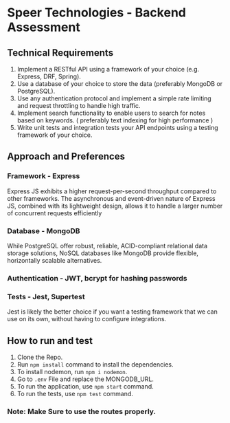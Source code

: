 # Speer Technologies - Backend Assessment


## Technical Requirements

1.	Implement a RESTful API using a framework of your choice (e.g. Express, DRF, Spring).
2.	Use a database of your choice to store the data (preferably MongoDB or PostgreSQL).
3.	Use any authentication protocol and implement a simple rate limiting and request throttling to handle high traffic.
4.	Implement search functionality to enable users to search for notes based on keywords. ( preferably text indexing for high performance )
5.	Write unit tests and integration tests your API endpoints using a testing framework of your choice.



## Approach and Preferences


### Framework - Express

Express JS exhibits a higher request-per-second throughput compared to other frameworks. The asynchronous and event-driven nature of Express JS, combined with its lightweight design, allows it to handle a larger number of concurrent requests efficiently


### Database - MongoDB

While PostgreSQL offer robust, reliable, ACID-compliant relational data storage solutions, NoSQL databases like MongoDB provide flexible, horizontally scalable alternatives.


### Authentication - JWT, bcrypt for hashing passwords


### Tests - Jest, Supertest

Jest is likely the better choice if you want a testing framework that we can use on its own, without having to configure integrations.



## How to run and test

1. Clone the Repo.
2. Run `npm install` command to install the dependencies. 
3. To install nodemon, run `npm i nodemon`.
4. Go to `.env` File and replace the MONGODB_URL.
4. To run the application, use `npm start` command.
5. To run the tests, use `npm test` command.


### Note: Make Sure to use the routes properly.